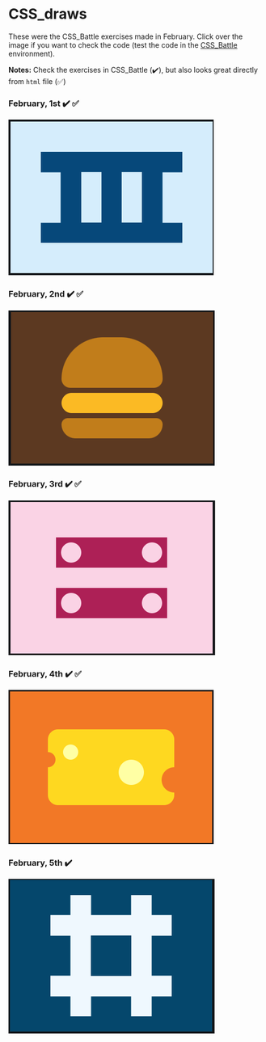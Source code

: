 # CSS_draws

These were the CSS_Battle exercises made in February. Click over the image if you want to check the code (test the code in the [CSS_Battle](https://cssbattle.dev/) environment).

**Notes:** Check the exercises in CSS_Battle (✔️), but also looks great directly from `html` file (✅)

### February, 1st ✔️ ✅
[![February, 1st](draws/01.png)](html/01.html)

### February, 2nd ✔️ ✅
[![February, 2nd](draws/02.png)](html/02.html)

### February, 3rd ✔️ ✅
[![February, 3rd](draws/03.png)](html/03.html)

### February, 4th ✔️ ✅
[![February, 4th](draws/04.png)](html/04.html)

### February, 5th ✔️ 
[![February, 5th](draws/05.png)](html/05.html)
